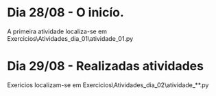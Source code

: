 # Dia 28/08 - O inicío.
A primeira atividade localiza-se em Exercicios\Atividades_dia_01\atividade_01.py
# Dia 29/08 - Realizadas atividades
Exericios localizam-se em
Exercicios\Atividades_dia_02\atividade_**.py
